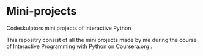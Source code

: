 Mini-projects
=============

Codeskulptors mini projects of Interactive Python

This repositry consist of all the mini projects made by me during the course of Interactive Programming with Python 
on Coursera.org . 
